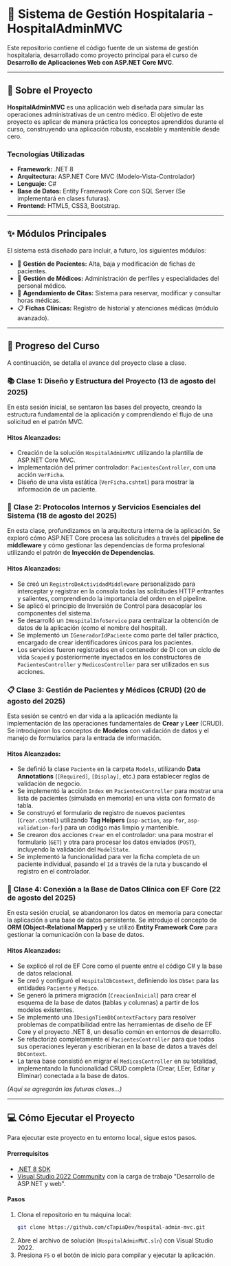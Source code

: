 ﻿# 🏥 Sistema de Gestión Hospitalaria - HospitalAdminMVC

Este repositorio contiene el código fuente de un sistema de gestión hospitalaria, desarrollado como proyecto principal para el curso de **Desarrollo de Aplicaciones Web con ASP.NET Core MVC**.

---

## 📜 Sobre el Proyecto

**HospitalAdminMVC** es una aplicación web diseñada para simular las operaciones administrativas de un centro médico. El objetivo de este proyecto es aplicar de manera práctica los conceptos aprendidos durante el curso, construyendo una aplicación robusta, escalable y mantenible desde cero.

### Tecnologías Utilizadas
* **Framework:** .NET 8
* **Arquitectura:** ASP.NET Core MVC (Modelo-Vista-Controlador)
* **Lenguaje:** C#
* **Base de Datos:** Entity Framework Core con SQL Server (Se implementará en clases futuras).
* **Frontend:** HTML5, CSS3, Bootstrap.

---

## ✨ Módulos Principales

El sistema está diseñado para incluir, a futuro, los siguientes módulos:
* 👤 **Gestión de Pacientes:** Alta, baja y modificación de fichas de pacientes.
* 👤 **Gestión de Médicos:** Administración de perfiles y especialidades del personal médico.
* 📅 **Agendamiento de Citas:** Sistema para reservar, modificar y consultar horas médicas.
* 📋 **Fichas Clínicas:** Registro de historial y atenciones médicas (módulo avanzado).

---

## 🚀 Progreso del Curso

A continuación, se detalla el avance del proyecto clase a clase.

### 📚 Clase 1: Diseño y Estructura del Proyecto (13 de agosto del 2025)
En esta sesión inicial, se sentaron las bases del proyecto, creando la estructura fundamental de la aplicación y comprendiendo el flujo de una solicitud en el patrón MVC.

#### Hitos Alcanzados:
- Creación de la solución `HospitalAdminMVC` utilizando la plantilla de ASP.NET Core MVC.
- Implementación del primer controlador: `PacientesController`, con una acción `VerFicha`.
- Diseño de una vista estática (`VerFicha.cshtml`) para mostrar la información de un paciente.

### 🔬 Clase 2: Protocolos Internos y Servicios Esenciales del Sistema (18 de agosto del 2025)
En esta clase, profundizamos en la arquitectura interna de la aplicación. Se exploró cómo ASP.NET Core procesa las solicitudes a través del **pipeline de middleware** y cómo gestionar las dependencias de forma profesional utilizando el patrón de **Inyección de Dependencias**.

#### Hitos Alcanzados:
- Se creó un `RegistroDeActividadMiddleware` personalizado para interceptar y registrar en la consola todas las solicitudes HTTP entrantes y salientes, comprendiendo la importancia del orden en el pipeline.
- Se aplicó el principio de Inversión de Control para desacoplar los componentes del sistema.
- Se desarrolló un `IHospitalInfoService` para centralizar la obtención de datos de la aplicación (como el nombre del hospital).
- Se implementó un `IGeneradorIdPaciente` como parte del taller práctico, encargado de crear identificadores únicos para los pacientes.
- Los servicios fueron registrados en el contenedor de DI con un ciclo de vida `Scoped` y posteriormente inyectados en los constructores de `PacientesController` y `MedicosController` para ser utilizados en sus acciones.

### 📋 Clase 3: Gestión de Pacientes y Médicos (CRUD) (20 de agosto del 2025)
Esta sesión se centró en dar vida a la aplicación mediante la implementación de las operaciones fundamentales de **Crear** y **Leer** (CRUD). Se introdujeron los conceptos de **Modelos** con validación de datos y el manejo de formularios para la entrada de información.

#### Hitos Alcanzados:
- Se definió la clase `Paciente` en la carpeta `Models`, utilizando **Data Annotations** (`[Required]`, `[Display]`, etc.) para establecer reglas de validación de negocio.
- Se implementó la acción `Index` en `PacientesController` para mostrar una lista de pacientes (simulada en memoria) en una vista con formato de tabla.
- Se construyó el formulario de registro de nuevos pacientes (`Crear.cshtml`) utilizando **Tag Helpers** (`asp-action`, `asp-for`, `asp-validation-for`) para un código más limpio y mantenible.
- Se crearon dos acciones `Crear` en el controlador: una para mostrar el formulario (`GET`) y otra para procesar los datos enviados (`POST`), incluyendo la validación del `ModelState`.
- Se implementó la funcionalidad para ver la ficha completa de un paciente individual, pasando el `Id` a través de la ruta y buscando el registro en el controlador.

### 💾 Clase 4: Conexión a la Base de Datos Clínica con EF Core (22 de agosto del 2025)
En esta sesión crucial, se abandonaron los datos en memoria para conectar la aplicación a una base de datos persistente. Se introdujo el concepto de **ORM (Object-Relational Mapper)** y se utilizó **Entity Framework Core** para gestionar la comunicación con la base de datos.

#### Hitos Alcanzados:
- Se explicó el rol de EF Core como el puente entre el código C# y la base de datos relacional.
- Se creó y configuró el `HospitalDbContext`, definiendo los `DbSet` para las entidades `Paciente` y `Medico`.
- Se generó la primera migración (`CreacionInicial`) para crear el esquema de la base de datos (tablas y columnas) a partir de los modelos existentes.
- Se implementó una `IDesignTiemDbContextFactory` para resolver problemas de compatibilidad entre las herramientas de diseño de EF Core y el proyecto .NET 8, un desafío común en entornos de desarrollo.
- Se refactorizó completamente el `PacientesController` para que todas sus operaciones leyeran y escribieran en la base de datos a través del `DbContext`.
- La tarea base consistió en migrar el `MedicosController` en su totalidad, implementando la funcionalidad CRUD completa (Crear, LEer, Editar y Eliminar) conectada a la base de datos.

*(Aquí se agregarán las futuras clases...)*

---

## 💻 Cómo Ejecutar el Proyecto

Para ejecutar este proyecto en tu entorno local, sigue estos pasos.

#### Prerrequisitos
* [.NET 8 SDK](https://dotnet.microsoft.com/es-es/download/dotnet/8.0)
* [Visual Studio 2022 Community](https://visualstudio.microsoft.com/es/vs/community/) con la carga de trabajo "Desarrollo de ASP.NET y web".

#### Pasos
1. Clona el repositorio en tu máquina local: 
	```bash
	git clone https://github.com/cTapiaDev/hospital-admin-mvc.git
	```
2. Abre el archivo de solución (`HospitalAdminMVC.sln`) con Visual Studio 2022.
3. Presiona `F5` o el botón de inicio para compilar y ejecutar la aplicación.